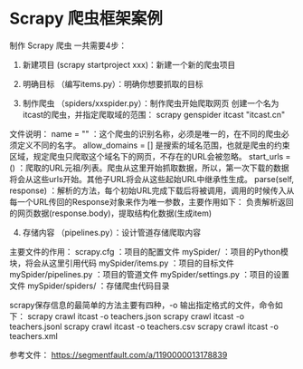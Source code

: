 # Scrapy 爬虫框架案例

制作 Scrapy 爬虫 一共需要4步：
1. 新建项目 (scrapy startproject xxx)：新建一个新的爬虫项目

2. 明确目标 （编写items.py）：明确你想要抓取的目标

3. 制作爬虫 （spiders/xxspider.py）：制作爬虫开始爬取网页
创建一个名为itcast的爬虫，并指定爬取域的范围：
scrapy genspider itcast "itcast.cn"

文件说明：
name = "" ：这个爬虫的识别名称，必须是唯一的，在不同的爬虫必须定义不同的名字。
allow_domains = [] 是搜索的域名范围，也就是爬虫的约束区域，规定爬虫只爬取这个域名下的网页，不存在的URL会被忽略。
start_urls = () ：爬取的URL元祖/列表。爬虫从这里开始抓取数据，所以，第一次下载的数据将会从这些urls开始。其他子URL将会从这些起始URL中继承性生成。
parse(self, response) ：解析的方法，每个初始URL完成下载后将被调用，调用的时候传入从每一个URL传回的Response对象来作为唯一参数，主要作用如下：
负责解析返回的网页数据(response.body)，提取结构化数据(生成item)

4. 存储内容 （pipelines.py）：设计管道存储爬取内容

主要文件的作用：
scrapy.cfg ：项目的配置文件
mySpider/ ：项目的Python模块，将会从这里引用代码
mySpider/items.py ：项目的目标文件
mySpider/pipelines.py ：项目的管道文件
mySpider/settings.py ：项目的设置文件
mySpider/spiders/ ：存储爬虫代码目录

scrapy保存信息的最简单的方法主要有四种，-o 输出指定格式的文件，命令如下：
scrapy crawl itcast -o teachers.json
scrapy crawl itcast -o teachers.jsonl
scrapy crawl itcast -o teachers.csv
scrapy crawl itcast -o teachers.xml

参考文件：
https://segmentfault.com/a/1190000013178839
